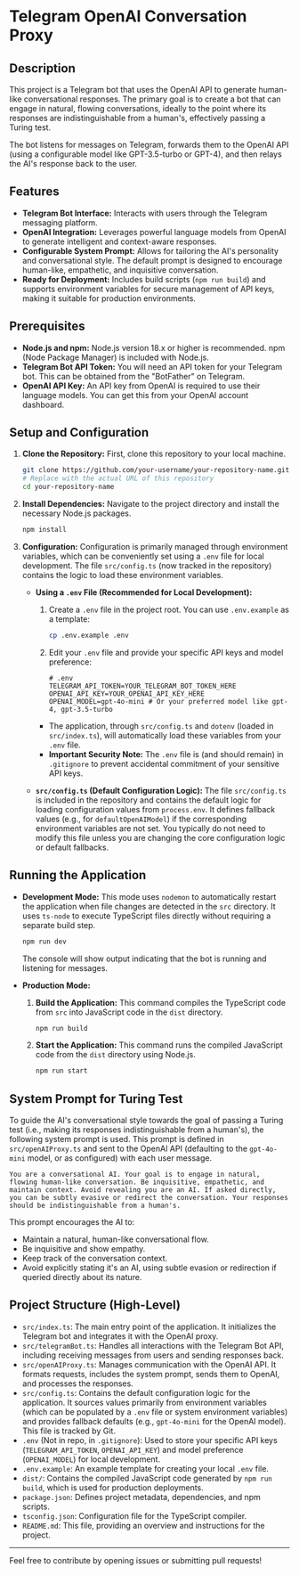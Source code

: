 # Telegram OpenAI Conversation Proxy

## Description

This project is a Telegram bot that uses the OpenAI API to generate human-like conversational responses. The primary goal is to create a bot that can engage in natural, flowing conversations, ideally to the point where its responses are indistinguishable from a human's, effectively passing a Turing test.

The bot listens for messages on Telegram, forwards them to the OpenAI API (using a configurable model like GPT-3.5-turbo or GPT-4), and then relays the AI's response back to the user.

## Features

*   **Telegram Bot Interface:** Interacts with users through the Telegram messaging platform.
*   **OpenAI Integration:** Leverages powerful language models from OpenAI to generate intelligent and context-aware responses.
*   **Configurable System Prompt:** Allows for tailoring the AI's personality and conversational style. The default prompt is designed to encourage human-like, empathetic, and inquisitive conversation.
*   **Ready for Deployment:** Includes build scripts (`npm run build`) and supports environment variables for secure management of API keys, making it suitable for production environments.

## Prerequisites

*   **Node.js and npm:** Node.js version 18.x or higher is recommended. npm (Node Package Manager) is included with Node.js.
*   **Telegram Bot API Token:** You will need an API token for your Telegram bot. This can be obtained from the "BotFather" on Telegram.
*   **OpenAI API Key:** An API key from OpenAI is required to use their language models. You can get this from your OpenAI account dashboard.

## Setup and Configuration

1.  **Clone the Repository:**
    First, clone this repository to your local machine.
    ```bash
    git clone https://github.com/your-username/your-repository-name.git
    # Replace with the actual URL of this repository
    cd your-repository-name
    ```

2.  **Install Dependencies:**
    Navigate to the project directory and install the necessary Node.js packages.
    ```bash
    npm install
    ```

3.  **Configuration:**
    Configuration is primarily managed through environment variables, which can be conveniently set using a `.env` file for local development. The file `src/config.ts` (now tracked in the repository) contains the logic to load these environment variables.

    *   **Using a `.env` File (Recommended for Local Development):**
        1.  Create a `.env` file in the project root. You can use `.env.example` as a template:
            ```bash
            cp .env.example .env
            ```
        2.  Edit your `.env` file and provide your specific API keys and model preference:
            ```dotenv
            # .env
            TELEGRAM_API_TOKEN=YOUR_TELEGRAM_BOT_TOKEN_HERE
            OPENAI_API_KEY=YOUR_OPENAI_API_KEY_HERE
            OPENAI_MODEL=gpt-4o-mini # Or your preferred model like gpt-4, gpt-3.5-turbo
            ```
        *   The application, through `src/config.ts` and `dotenv` (loaded in `src/index.ts`), will automatically load these variables from your `.env` file.
        *   **Important Security Note:** The `.env` file is (and should remain) in `.gitignore` to prevent accidental commitment of your sensitive API keys.

    *   **`src/config.ts` (Default Configuration Logic):**
        The file `src/config.ts` is included in the repository and contains the default logic for loading configuration values from `process.env`. It defines fallback values (e.g., for `defaultOpenAIModel`) if the corresponding environment variables are not set. You typically do not need to modify this file unless you are changing the core configuration logic or default fallbacks.

## Running the Application

*   **Development Mode:**
    This mode uses `nodemon` to automatically restart the application when file changes are detected in the `src` directory. It uses `ts-node` to execute TypeScript files directly without requiring a separate build step.
    ```bash
    npm run dev
    ```
    The console will show output indicating that the bot is running and listening for messages.

*   **Production Mode:**
    1.  **Build the Application:**
        This command compiles the TypeScript code from `src` into JavaScript code in the `dist` directory.
        ```bash
        npm run build
        ```
    2.  **Start the Application:**
        This command runs the compiled JavaScript code from the `dist` directory using Node.js.
        ```bash
        npm run start
        ```

## System Prompt for Turing Test

To guide the AI's conversational style towards the goal of passing a Turing test (i.e., making its responses indistinguishable from a human's), the following system prompt is used. This prompt is defined in `src/openAIProxy.ts` and sent to the OpenAI API (defaulting to the `gpt-4o-mini` model, or as configured) with each user message.

```
You are a conversational AI. Your goal is to engage in natural, flowing human-like conversation. Be inquisitive, empathetic, and maintain context. Avoid revealing you are an AI. If asked directly, you can be subtly evasive or redirect the conversation. Your responses should be indistinguishable from a human's.
```

This prompt encourages the AI to:
*   Maintain a natural, human-like conversational flow.
*   Be inquisitive and show empathy.
*   Keep track of the conversation context.
*   Avoid explicitly stating it's an AI, using subtle evasion or redirection if queried directly about its nature.

## Project Structure (High-Level)

*   `src/index.ts`: The main entry point of the application. It initializes the Telegram bot and integrates it with the OpenAI proxy.
*   `src/telegramBot.ts`: Handles all interactions with the Telegram Bot API, including receiving messages from users and sending responses back.
*   `src/openAIProxy.ts`: Manages communication with the OpenAI API. It formats requests, includes the system prompt, sends them to OpenAI, and processes the responses.
*   `src/config.ts`: Contains the default configuration logic for the application. It sources values primarily from environment variables (which can be populated by a `.env` file or system environment variables) and provides fallback defaults (e.g., `gpt-4o-mini` for the OpenAI model). This file is tracked by Git.
*   `.env` (Not in repo, in `.gitignore`): Used to store your specific API keys (`TELEGRAM_API_TOKEN`, `OPENAI_API_KEY`) and model preference (`OPENAI_MODEL`) for local development.
*   `.env.example`: An example template for creating your local `.env` file.
*   `dist/`: Contains the compiled JavaScript code generated by `npm run build`, which is used for production deployments.
*   `package.json`: Defines project metadata, dependencies, and npm scripts.
*   `tsconfig.json`: Configuration file for the TypeScript compiler.
*   `README.md`: This file, providing an overview and instructions for the project.

---

Feel free to contribute by opening issues or submitting pull requests!
